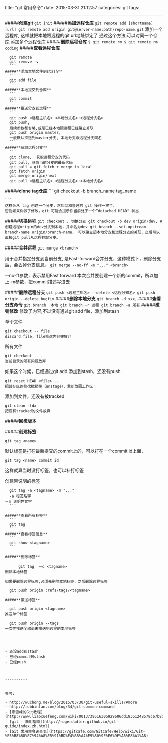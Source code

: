 title: "git 常用命令"
date: 2015-03-31 21:12:57
categories: git
tags:

----------
#####**创建git**
	```
	git init
	```
#####**添加远程仓库**
	```
	git remote add [shortname] [url]
	git remote add origin git@server-name:path/repo-name.git
	```
	添加一个远程库, 这样就把本地跟远程的git url地址绑定了
	通过这个方法,可以对同一个仓库,添加多个远程仓库
#####**删除远程仓库**
	```
	$ git remote rm
	$ git remote rm  coding
	```
#####**查看远程仓库**
  ```
	git remote
	git remove -v
	```
#####**添加本地文件到stash**
	```
	git add file
	```
#####**本地提交到仓库**
	```
	git commit
	```
#####**推送分支到远程**
	```
	git push <远程主机名> <本地分支名>:<远程分支名>
	git push,
	后续参数都省略,或是已经本地跟远程已经建立关联
	git push origin master,
	一般默认推送到master分支, 本地分支跟远程分支同名
	```
#####**获取远程分支**
	```
	git clone,  获取远程分支的代码
	git pull, 获取当前分支的最新代码
	git pull = git fetch + merge to local
	git fetch origin
	git merge origin/next
	git pull <远程主机名> <远程分支名>:<本地分支名>
  ```

#####**clone tag仓库**
	```
	git checkout -b branch_name tag_name

	```
	这样会从 tag 创建一个分支，然后就和普通的 git 操作一样了。
	否则如果你做了修改，git 可能会提示你当前处于一个“detached HEAD" 状态
#####**切换远程**
	```
	git checkout , 切换分支
	git checkout -b dev origin/dev,
	#创建远程origin的dev分支到本地，并命名为dev
	git branch --set-upstream branch-name origin/branch-name，
	可以建立起本地分支和远程分支的关联，之后可以直接git pull从远程抓取分支。
	```

#####**合并远程**
	```
	git merge <branch>
	```

用于合并指定分支到当前分支,
是Fast-forward合并分支，这种模式下，删除分支后，会丢掉分支信息。
	```
	git merge --no-ff -m "..." <branch>
	```

--no-ff参数，表示禁用Fast forward
本次合并要创建一个新的commit，所以加上-m参数，把commit描述写进去

#####**删除远程分支**
	```
	git push <远程主机名> --delete <远程分知名>
	git push origin --delete bugfix
	```
#####**删除本地分支**
	```
	git branch -d xxx,
	```
#####**查看分支命令**
	```
	git branch  本地
	git branch -r 远程
	git branch -a 所有
	```
#####**撤销修改**
修改了内容,不过没有通过git add file，添加到stash

单个文件

	git checkout -- file
	discard file, file修改内容被放弃

所有文件

	git checkout -- .
	当前目录的所有问题放弃


如果这个时候，已经通过git add 添加到stash，还没有push

	git reset HEAD <file>...
	把暂存区的修改撤销掉（unstage），重新放回工作区：


添加到文件，还没有被tracked

	git clean -fdx
	把没有tracked的文件放弃


#####**回撤版本**



#####**创建标签**

	git tag <name>

默认标签是打在最新提交的commit上的，可以打在一个commit id上面，

	git tag <name> commit id
这样就算当时没打标签，也可以补打标签

创建带说明的标签
  ```
	git tag -a <tagname> -m "..."
	-a 标签名字
  －m 说明性文字
	```

#####**查看所有标签**
	```
	git tag
	```
#####**查看标签信息**
	```
	git show <tagname>
	```

#####**删除标签**

		git tag  －d <tagname>
删除本地标签

如果要删除远程标签,必须先删除本地标签，之后删除远程标签

	git push origin :refs/tags/<tagname>

#####**推送标签**

	git push origin <tagname>
推送单个标签

	git push origin --tags
一次性推送全部尚未推送到远程的本地标签




 - 还没add到stash
 - 已经commit到stash
 - 已经push



----------


参考:

 - http://wuchong.me/blog/2015/03/30/git-useful-skills/#more
 - http://robbinfan.com/blog/34/git-common-command
 - [廖雪峰的Git教程](http://www.liaoxuefeng.com/wiki/0013739516305929606dd18361248578c67b8067c8c017b000)
 - [git - 简明指南](http://rogerdudler.github.io/git-guide/index.zh.html)
 - [Git 常用命令速查表](https://gitcafe.com/GitCafe/Help/wiki/Git-%E5%B8%B8%E7%94%A8%E5%91%BD%E4%BB%A4%E9%80%9F%E6%9F%A5%E8%A1%A8)
